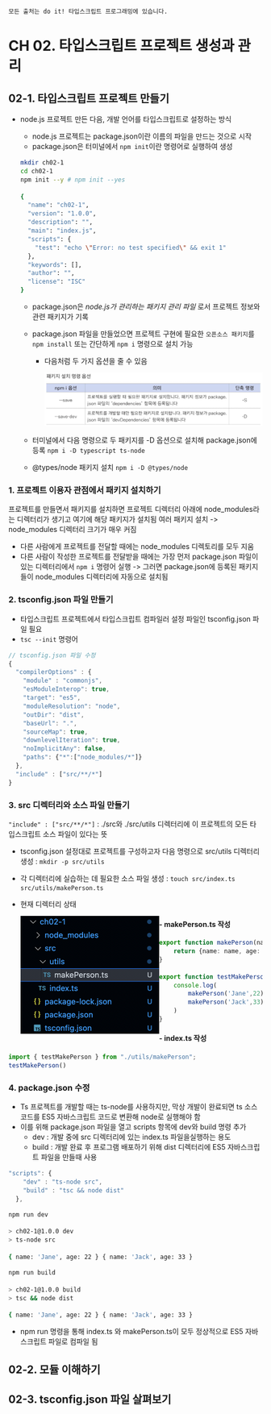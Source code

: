 `모든 출처는 do it! 타입스크립트 프로그래밍에 있습니다.`

# CH 02. 타입스크립트 프로젝트 생성과 관리

## 02-1. 타입스크립트 프로젝트 만들기
- node.js 프로젝트 만든 다음, 개발 언어를 타입스크립트로 설정하는 방식
  - node.js 프로젝트는 package.json이란 이름의 파일을 만드는 것으로 시작
  - package.json은 터미널에서 `npm init`이란 명령어로 실행하여 생성

  ```bash
  mkdir ch02-1
  cd ch02-1
  npm init --y # npm init --yes
  
  {
    "name": "ch02-1",
    "version": "1.0.0",
    "description": "",
    "main": "index.js",
    "scripts": {
      "test": "echo \"Error: no test specified\" && exit 1"
    },
    "keywords": [],
    "author": "",
    "license": "ISC"
  }
  ```
  - package.json은 *node.js가 관리하는 패키지 관리 파일* 로서 프로젝트 정보와 관련 패키지가 기록
  
  - package.json 파일을 만들었으면 프로젝트 구현에 필요한 `오픈소스 패키지`를 `npm install` 또는 간단하게 `npm i` 명령으로 설치 가능
  
    - 다음처럼 두 가지 옵션을 줄 수 있음
  
      <img src="ch02.assets/image-20220531155122332.png" alt="image-20220531155122332" style="zoom:50%;" />
  
  - 터미널에서 다음 명령으로 두 패키지를 -D 옵션으로 설치해 package.json에 등록
    `npm i -D typescript ts-node`
  
  - @types/node 패키지 설치 `npm i -D @types/node`

### 1. 프로젝트 이용자 관점에서 패키지 설치하기
프로젝트를 만들면서 패키지를 설치하면 프로젝트 디렉터리 아래에 node_modules라는 디렉터리가 생기고 여기에 해당 패키지가 설치됨
여러 패키지 설치 -> node_modules 디렉터리 크기가 매우 커짐
- 다른 사람에게 프로젝트를 전달할 때에는 node_modules 디렉토리를 모두 지움
- 다른 사람이 작성한 프로젝트를 전달받을 때에는 가장 먼저 package.json 파일이 있는 디렉터리에서 `npm i` 명령어 실행 -> 그러면 package.json에 등록된 패키지들이 node_modules 디렉터리에 자동으로 설치됨

### 2. tsconfig.json 파일 만들기
- 타입스크립트 프로젝트에서 타입스크립트 컴파일러 설정 파일인 tsconfig.json 파일 필요
- `tsc --init` 명령어

```typescript
// tsconfig.json 파일 수정
{
  "compilerOptions" : {
    "module" : "commonjs",
    "esModuleInterop": true,
    "target": "es5",
    "moduleResolution": "node",
    "outDir": "dist",
    "baseUrl": ".", 
    "sourceMap": true,
    "downlevelIteration": true,
    "noImplicitAny": false, 
    "paths": {"*":["node_modules/*"]}
  },
  "include" : ["src/**/*"]
}
```

### 3. src 디렉터리와 소스 파일 만들기
`"include" : ["src/**/*"]` : ./src와 ./src/utils 디렉터리에 이 프로젝트의 모든 타입스크립트 소스 파일이 있다는 뜻

- tsconfig.json 설정대로 프로젝트를 구성하고자 다음 명령으로 src/utils 디렉터리 생성 : `mkdir -p src/utils`
- 각 디렉터리에 실습하는 데 필요한 소스 파일 생성 : `touch src/index.ts src/utils/makePerson.ts`
- 현재 디렉터리 상태

	<img src="ch02.assets/image-20220531161812541.png" alt="image-20220531161812541" style="zoom:50%;" align='left'/>



#### - makePerson.ts 작성

```typescript
export function makePerson(name: string, age:number){
    return {name: name, age: age}
}

export function testMakePerson(){
    console.log(
        makePerson('Jane',22),
        makePerson('Jack',33)
    )
}
```



#### - index.ts 작성

```typescript
import { testMakePerson } from "./utils/makePerson";
testMakePerson()
```

### 4. package.json 수정

- Ts 프로젝트를 개발할 때는 ts-node를 사용하지만, 막상 개발이 완료되면 ts 소스코드를 ES5 자바스크립트 코드로 변환해 node로 실행해야 함
- 이를 위해 package.json 파일을 열고 scripts 항목에 dev와 build 명령 추가
  - dev : 개발 중에 src 디렉터리에 있는 index.ts 파일을실행하는 용도
  - build : 개발 완료 후 프로그램 배포하기 위해 dist 디렉터리에 ES5 자바스크립트 파일을 만들때 사용
```typescript
"scripts": {
    "dev" : "ts-node src",
    "build" : "tsc && node dist"
  },
```

```bash
npm run dev

> ch02-1@1.0.0 dev
> ts-node src

{ name: 'Jane', age: 22 } { name: 'Jack', age: 33 }
```

```bash
npm run build

> ch02-1@1.0.0 build
> tsc && node dist

{ name: 'Jane', age: 22 } { name: 'Jack', age: 33 }
```

- npm run 명령을 통해 index.ts 와 makePerson.ts이 모두 정상적으로 ES5 자바스크립트 파일로 컴파일 됨



## 02-2. 모듈 이해하기





## 02-3. tsconfig.json 파일 살펴보기